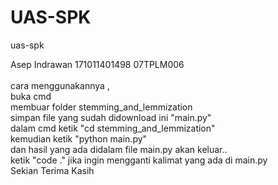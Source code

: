 # UAS-SPK
uas-spk

Asep Indrawan
171011401498
07TPLM006
<br>
<br>
cara menggunakannya ,<br>
buka cmd<br>
membuar folder stemming_and_lemmization <br>
simpan file yang sudah didownload ini "main.py"<br>
dalam cmd ketik "cd stemming_and_lemmization"<br>
kemudian ketik "python main.py" <br>
dan hasil yang ada didalam file main.py akan keluar..<br>
ketik "code ." jika ingin mengganti kalimat yang ada di main.py<br>
Sekian Terima Kasih
